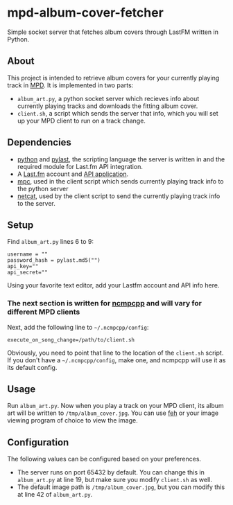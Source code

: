 # mpd-album-cover-fetcher
Simple socket server that fetches album covers through LastFM written in Python.

## About
This project is intended to retrieve album covers for your currently playing track in [MPD](https://www.musicpd.org/). It is implemented in two parts:
* `album_art.py`, a python socket server which recieves info about currently playing tracks and downloads the fitting album cover.
* `client.sh`, a script which sends the server that info, which you will set up your MPD client to run on a track change.

## Dependencies
* [python](https://www.python.org/) and [pylast](https://github.com/pylast/pylast), the scripting language the server is written in and the required module for Last.fm API integration.
* A [Last.fm](https://www.last.fm) account and [API application](https://www.last.fm/api).
* [mpc](https://musicpd.org/clients/mpc/), used in the client script which sends currently playing track info to the python server
* [netcat](https://nmap.org/ncat/), used by the client script to send the currently playing track info to the server.

## Setup
Find `album_art.py` lines 6 to 9:
```
username = ""
password_hash = pylast.md5("")
api_key=""
api_secret=""
```
Using your favorite text editor, add your Lastfm account and API info here.

### The next section is written for [ncmpcpp](https://github.com/ncmpcpp/ncmpcpp) and will vary for different MPD clients

Next, add the following line to `~/.ncmpcpp/config`:
```
execute_on_song_change=/path/to/client.sh
```
Obviously, you need to point that line to the location of the `client.sh` script.
If you don't have a `~/.ncmpcpp/config`, make one, and ncmpcpp will use it as its default config.

## Usage
Run `album_art.py`. Now when you play a track on your MPD client, its album art will be written to `/tmp/album_cover.jpg`.
You can use [feh](https://feh.finalrewind.org) or your image viewing program of choice to view the image.


## Configuration
The following values can be configured based on your preferences.
* The server runs on port 65432 by default. You can change this in `album_art.py` at line 19, but make sure you modify `client.sh` as well.
* The default image path is `/tmp/album_cover.jpg`, but you can modify this at line 42 of `album_art.py`.
